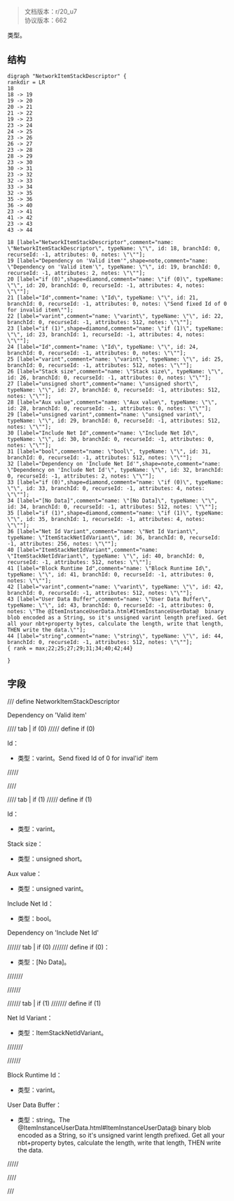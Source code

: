 # <!-- md:samp NetworkItemStackDescriptor -->

> 文档版本：r/20_u7<br/>协议版本：662

<!-- md:samp NetworkItemStackDescriptor -->类型。

## 结构

```viz
digraph "NetworkItemStackDescriptor" {
rankdir = LR
18
18 -> 19
19 -> 20
20 -> 21
21 -> 22
19 -> 23
23 -> 24
24 -> 25
23 -> 26
26 -> 27
23 -> 28
28 -> 29
23 -> 30
30 -> 31
23 -> 32
32 -> 33
33 -> 34
32 -> 35
35 -> 36
36 -> 40
23 -> 41
41 -> 42
23 -> 43
43 -> 44

18 [label="NetworkItemStackDescriptor",comment="name: \"NetworkItemStackDescriptor\", typeName: \"\", id: 18, branchId: 0, recurseId: -1, attributes: 0, notes: \"\""];
19 [label="Dependency on 'Valid item'",shape=note,comment="name: \"Dependency on 'Valid item'\", typeName: \"\", id: 19, branchId: 0, recurseId: -1, attributes: 2, notes: \"\""];
20 [label="if (0)",shape=diamond,comment="name: \"if (0)\", typeName: \"\", id: 20, branchId: 0, recurseId: -1, attributes: 4, notes: \"\""];
21 [label="Id",comment="name: \"Id\", typeName: \"\", id: 21, branchId: 0, recurseId: -1, attributes: 0, notes: \"Send fixed Id of 0 for invalid item\""];
22 [label="varint",comment="name: \"varint\", typeName: \"\", id: 22, branchId: 0, recurseId: -1, attributes: 512, notes: \"\""];
23 [label="if (1)",shape=diamond,comment="name: \"if (1)\", typeName: \"\", id: 23, branchId: 1, recurseId: -1, attributes: 4, notes: \"\""];
24 [label="Id",comment="name: \"Id\", typeName: \"\", id: 24, branchId: 0, recurseId: -1, attributes: 0, notes: \"\""];
25 [label="varint",comment="name: \"varint\", typeName: \"\", id: 25, branchId: 0, recurseId: -1, attributes: 512, notes: \"\""];
26 [label="Stack size",comment="name: \"Stack size\", typeName: \"\", id: 26, branchId: 0, recurseId: -1, attributes: 0, notes: \"\""];
27 [label="unsigned short",comment="name: \"unsigned short\", typeName: \"\", id: 27, branchId: 0, recurseId: -1, attributes: 512, notes: \"\""];
28 [label="Aux value",comment="name: \"Aux value\", typeName: \"\", id: 28, branchId: 0, recurseId: -1, attributes: 0, notes: \"\""];
29 [label="unsigned varint",comment="name: \"unsigned varint\", typeName: \"\", id: 29, branchId: 0, recurseId: -1, attributes: 512, notes: \"\""];
30 [label="Include Net Id",comment="name: \"Include Net Id\", typeName: \"\", id: 30, branchId: 0, recurseId: -1, attributes: 0, notes: \"\""];
31 [label="bool",comment="name: \"bool\", typeName: \"\", id: 31, branchId: 0, recurseId: -1, attributes: 512, notes: \"\""];
32 [label="Dependency on 'Include Net Id'",shape=note,comment="name: \"Dependency on 'Include Net Id'\", typeName: \"\", id: 32, branchId: 0, recurseId: -1, attributes: 2, notes: \"\""];
33 [label="if (0)",shape=diamond,comment="name: \"if (0)\", typeName: \"\", id: 33, branchId: 0, recurseId: -1, attributes: 4, notes: \"\""];
34 [label="[No Data]",comment="name: \"[No Data]\", typeName: \"\", id: 34, branchId: 0, recurseId: -1, attributes: 512, notes: \"\""];
35 [label="if (1)",shape=diamond,comment="name: \"if (1)\", typeName: \"\", id: 35, branchId: 1, recurseId: -1, attributes: 4, notes: \"\""];
36 [label="Net Id Variant",comment="name: \"Net Id Variant\", typeName: \"ItemStackNetIdVariant\", id: 36, branchId: 0, recurseId: -1, attributes: 256, notes: \"\""];
40 [label="ItemStackNetIdVariant",comment="name: \"ItemStackNetIdVariant\", typeName: \"\", id: 40, branchId: 0, recurseId: -1, attributes: 512, notes: \"\""];
41 [label="Block Runtime Id",comment="name: \"Block Runtime Id\", typeName: \"\", id: 41, branchId: 0, recurseId: -1, attributes: 0, notes: \"\""];
42 [label="varint",comment="name: \"varint\", typeName: \"\", id: 42, branchId: 0, recurseId: -1, attributes: 512, notes: \"\""];
43 [label="User Data Buffer",comment="name: \"User Data Buffer\", typeName: \"\", id: 43, branchId: 0, recurseId: -1, attributes: 0, notes: \"The @ItemInstanceUserData.html#ItemInstanceUserData@  binary blob encoded as a String, so it's unsigned varint length prefixed. Get all your nbt+property bytes, calculate the length, write that length, THEN write the data.\""];
44 [label="string",comment="name: \"string\", typeName: \"\", id: 44, branchId: 0, recurseId: -1, attributes: 512, notes: \"\""];
{ rank = max;22;25;27;29;31;34;40;42;44}

}

```

## 字段

/// define
NetworkItemStackDescriptor

Dependency on 'Valid item'

//// tab | if (0)
///// define
if (0)

Id：<!-- md:samp varint -->

- 类型：varint。Send fixed Id of 0 for inval'id' item


/////

////

//// tab | if (1)
///// define
if (1)

Id：<!-- md:samp varint -->

- 类型：varint。

Stack size：<!-- md:samp unsigned short -->

- 类型：unsigned short。

Aux value：<!-- md:samp unsigned varint -->

- 类型：unsigned varint。

Include Net Id：<!-- md:samp bool -->

- 类型：bool。

Dependency on 'Include Net Id'

////// tab | if (0)
/////// define
if (0)：<!-- md:samp [No Data] -->

- 类型：[No Data]。


///////

//////

////// tab | if (1)
/////// define
if (1)

Net Id Variant：[<!-- md:samp ItemStackNetIdVariant -->](../types/itemstacknetidvariant.md)

- 类型：ItemStackNetIdVariant。


///////

//////


Block Runtime Id：<!-- md:samp varint -->

- 类型：varint。

User Data Buffer：<!-- md:samp string -->

- 类型：string。The @ItemInstanceUserData.html#ItemInstanceUserData@  binary blob encoded as a String, so it's unsigned varint length prefixed. Get all your nbt+property bytes, calculate the length, write that length, THEN write the data.


/////

////



///
